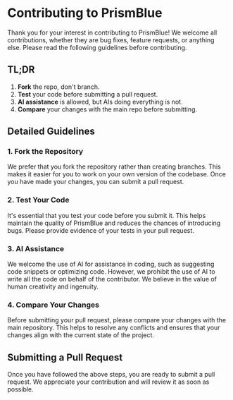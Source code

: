 # Contributing to PrismBlue

Thank you for your interest in contributing to PrismBlue! We welcome all contributions, whether they are bug fixes, feature requests, or anything else. Please read the following guidelines before contributing.

## TL;DR
1. **Fork** the repo, don't branch.
2. **Test** your code before submitting a pull request.
3. **AI assistance** is allowed, but AIs doing everything is not.
4. **Compare** your changes with the main repo before submitting.

## Detailed Guidelines

### 1. Fork the Repository
We prefer that you fork the repository rather than creating branches. This makes it easier for you to work on your own version of the codebase. Once you have made your changes, you can submit a pull request.

### 2. Test Your Code
It's essential that you test your code before you submit it. This helps maintain the quality of PrismBlue and reduces the chances of introducing bugs. Please provide evidence of your tests in your pull request.

### 3. AI Assistance
We welcome the use of AI for assistance in coding, such as suggesting code snippets or optimizing code. However, we prohibit the use of AI to write all the code on behalf of the contributor. We believe in the value of human creativity and ingenuity.

### 4. Compare Your Changes
Before submitting your pull request, please compare your changes with the main repository. This helps to resolve any conflicts and ensures that your changes align with the current state of the project.

## Submitting a Pull Request
Once you have followed the above steps, you are ready to submit a pull request. We appreciate your contribution and will review it as soon as possible.